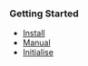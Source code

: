 ### Getting Started
* [Install](https://github.com/Mobius1/Selectr/wiki/Getting-Started#install-with-bower)
* [Manual](https://github.com/Mobius1/Selectr/wiki/Getting-Started#manual-installation)
* [Initialise](https://github.com/Mobius1/Selectr/wiki/Getting-Started#initialisation)